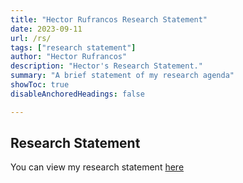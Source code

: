 ```yaml
---
title: "Hector Rufrancos Research Statement" 
date: 2023-09-11
url: /rs/
tags: ["research statement"]
author: "Hector Rufrancos"
description: "Hector's Research Statement." 
summary: "A brief statement of my research agenda"
showToc: true
disableAnchoredHeadings: false

---
```


## Research Statement

You can view my research statement [here](/rs.pdf)